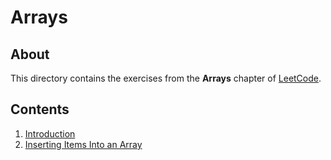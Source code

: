 # Arrays
## About
This directory contains the exercises from the **Arrays** chapter of [LeetCode](https://leetcode.com/).

## Contents
1. [Introduction](introduction)
2. [Inserting Items Into an Array](inserting_items_into_an_array)
